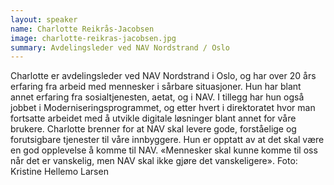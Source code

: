 ```yaml
---
layout: speaker
name: Charlotte Reikrås-Jacobsen
image: charlotte-reikras-jacobsen.jpg
summary: Avdelingsleder ved NAV Nordstrand / Oslo
---
```


Charlotte er avdelingsleder ved NAV Nordstrand i Oslo, og har over 20 års erfaring fra arbeid med mennesker i sårbare situasjoner. Hun har blant annet erfaring fra sosialtjenesten, aetat, og i NAV. I tillegg har hun også jobbet i Moderniseringsprogrammet, og etter hvert i direktoratet hvor man fortsatte arbeidet med å utvikle digitale løsninger blant annet for våre brukere. Charlotte brenner for at NAV skal levere gode, forståelige og forutsigbare tjenester til våre innbyggere. Hun er opptatt av at det skal være en god opplevelse å komme til NAV. «Mennesker skal kunne komme til oss når det er vanskelig, men NAV skal ikke gjøre det vanskeligere». Foto: Kristine Hellemo Larsen
